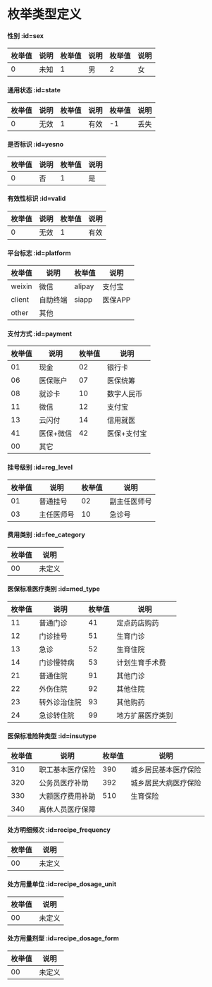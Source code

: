# 枚举类型定义

#### 性别 :id=sex

| 枚举值 | 说明 | 枚举值 | 说明 | 枚举值 | 说明 |
| ------ | ---- | ------ | ---- | ------ | ---- |
|   0    | 未知 |   1    | 男   |   2    | 女   |

#### 通用状态 :id=state

| 枚举值 | 说明 | 枚举值 | 说明 | 枚举值 | 说明 |
| ------ | ---- | ------ | ---- | ------ | ---- |
|   0    | 无效 |   1    | 有效 |   -1   | 丢失 |

#### 是否标识 :id=yesno

| 枚举值 | 说明 | 枚举值 | 说明 |
| ------ | ---- | ------ | ---- |
|   0    |  否  |   1    |  是  |

#### 有效性标识 :id=valid

| 枚举值 | 说明 | 枚举值 | 说明 |
| ------ | ---- | ------ | ---- |
|   0    | 无效 |   1    | 有效 |


#### 平台标志 :id=platform

| 枚举值 |     说明     | 枚举值 |     说明     |
| ------ | ------------ | ------ | ------------ |
| weixin | 微信         | alipay | 支付宝       |
| client | 自助终端     | siapp  | 医保APP      |
| other  | 其他         |        |              |

#### 支付方式 :id=payment

| 枚举值 |     说明     | 枚举值 |     说明     |
| ------ | ------------ | ------ | ------------ |
|   01   | 现金         |   02   | 银行卡       |
|   06   | 医保账户     |   07   | 医保统筹     |
|   08   | 就诊卡       |   10   | 数字人民币   |
|   11   | 微信         |   12   | 支付宝       |
|   13   | 云闪付       |   14   | 信用就医     |
|   41   | 医保+微信    |   42   | 医保+支付宝  |
|   00   | 其它    |        |    |

#### 挂号级别 :id=reg_level
| 枚举值 | 说明          | 枚举值 | 说明          |
| ------ | ------------- | ------ | ------------- |
|   01   | 普通挂号      |   02   | 副主任医师号  |
|   03   | 主任医师号    |   10   | 急诊号        |

#### 费用类别 :id=fee_category
| 枚举值 | 说明 |
| ------ | ---- |
|   00   | 未定义 |

#### 医保标准医疗类别 :id=med_type
| 枚举值 |     说明     | 枚举值 |     说明     |
| ------ | ------------ | ------ | ------------ |
|   11   |   普通门诊   |   41   | 定点药店购药 |
|   12   |   门诊挂号   |   51   | 生育门诊     |
|   13   |     急诊     |   52   | 生育住院     |
|   14   |  门诊慢特病  |   53   | 计划生育手术费 |
|   21   |   普通住院   |   91   | 其他门诊     |
|   22   |   外伤住院   |   92   | 其他住院     |
|   23   | 转外诊治住院 |   93   | 其他购药     |
|   24   |  急诊转住院  |   99   | 地方扩展医疗类别  |

#### 医保标准险种类型 :id=insutype
| 枚举值 |       说明       | 枚举值 |       说明       |
| ------ | ---------------- | ------ | ---------------- |
|  310   | 职工基本医疗保险 |  390   | 城乡居民基本医疗保险 |
|  320   |  公务员医疗补助  |  392   | 城乡居民大病医疗保险 |
|  330   | 大额医疗费用补助 |  510   | 生育保险 |
|  340   | 离休人员医疗保障 |     |  |


#### 处方明细频次 :id=recipe_frequency
| 枚举值 | 说明 |
| ------ | ---- |
|   00   | 未定义 |

#### 处方用量单位 :id=recipe_dosage_unit
| 枚举值 | 说明 |
| ------ | ---- |
|   00   | 未定义 |

#### 处方用量剂型 :id=recipe_dosage_form
| 枚举值 | 说明 |
| ------ | ---- |
|   00   | 未定义 |
